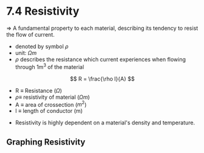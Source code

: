 # 7.4 Resistivity
=> A fundamental property to each material, describing its tendency to resist the flow of current.

*   denoted by symbol $\rho$
*   unit: $\Omega m$
*   $\rho$ describes the resistance which current experiences when flowing through 1m$^3$ of the material

$$
R = \frac{\rho l}{A}
$$

*   R $\equiv$ Resistance ($\Omega$)
*   $\rho \equiv$ resistivity of material ($\Omega m$)
*   A $\equiv$ area of crossection ($m^2$)
*   l $\equiv$ length of conductor (m)

- Resistivity is highly dependent on a material's density and temperature.

## Graphing Resistivity

